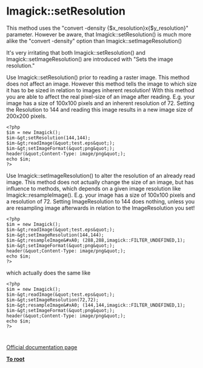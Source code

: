 # Imagick::setResolution





This method uses the &quot;convert -density {$x_resolution}x{$y_resolution}&quot; parameter. However be aware, that Imagick::setResolution() is much more alike the &quot;convert -density&quot; option than Imagick::setImageResolution()

It&apos;s very irritating that both Imagick::setResolution() and Imagick::setImageResolution() are introduced with &quot;Sets the image resolution.&quot;

Use Imagick::setResolution() prior to reading a raster image. This method does not affect an image. However this method tells the image to which size it has to be sized in relation to images inherent resolution! With this method you are able to affect the real pixel-size of an image after reading. E.g. your image has a size of 100x100 pixels and an inherent resolution of 72. Setting the Resolution to 144 and reading this image results in a new image size of 200x200 pixels.



```
<?php
$im = new Imagick();
$im-&gt;setResolution(144,144);
$im-&gt;readImage(&quot;test.eps&quot;);
$im-&gt;setImageFormat(&quot;png&quot;);
header(&quot;Content-Type: image/png&quot;);
echo $im;
?>
```


Use Imagick::setImageResolution() to alter the resolution of an already read image. This method does not actually change the size of an image, but has influence to methods, which depends on a given image resolution like Imagick::resampleImage(). E.g. your image has a size of 100x100 pixels and a resolution of 72. Setting ImageResolution to 144 does nothing, unless you are resampling image afterwards in relation to the ImageResolution you set!



```
<?php
$im = new Imagick();
$im-&gt;readImage(&quot;test.eps&quot;);
$im-&gt;setImageResolution(144,144);
$im-&gt;resampleImage&#xA0; (288,288,imagick::FILTER_UNDEFINED,1);
$im-&gt;setImageFormat(&quot;png&quot;);
header(&quot;Content-Type: image/png&quot;);
echo $im;
?>
```


which actually does the same like



```
<?php
$im = new Imagick();
$im-&gt;readImage(&quot;test.eps&quot;);
$im-&gt;setImageResolution(72,72);
$im-&gt;resampleImage&#xA0; (144,144,imagick::FILTER_UNDEFINED,1);
$im-&gt;setImageFormat(&quot;png&quot;);
header(&quot;Content-Type: image/png&quot;);
echo $im;
?>
```



  

#

[Official documentation page](https://www.php.net/manual/en/imagick.setresolution.php)

**[To root](/README.md)**